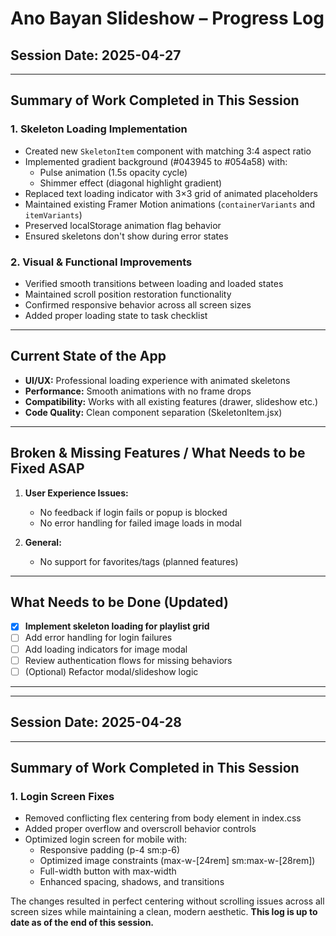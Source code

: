 # Ano Bayan Slideshow – Progress Log

## Session Date: 2025-04-27

---

## **Summary of Work Completed in This Session**

### 1. **Skeleton Loading Implementation**
- Created new `SkeletonItem` component with matching 3:4 aspect ratio
- Implemented gradient background (#043945 to #054a58) with:
  - Pulse animation (1.5s opacity cycle)
  - Shimmer effect (diagonal highlight gradient)
- Replaced text loading indicator with 3×3 grid of animated placeholders
- Maintained existing Framer Motion animations (`containerVariants` and `itemVariants`)
- Preserved localStorage animation flag behavior
- Ensured skeletons don't show during error states

### 2. **Visual & Functional Improvements**
- Verified smooth transitions between loading and loaded states
- Maintained scroll position restoration functionality
- Confirmed responsive behavior across all screen sizes
- Added proper loading state to task checklist

---

## **Current State of the App**

- **UI/UX:** Professional loading experience with animated skeletons
- **Performance:** Smooth animations with no frame drops
- **Compatibility:** Works with all existing features (drawer, slideshow etc.)
- **Code Quality:** Clean component separation (SkeletonItem.jsx)

---

## **Broken & Missing Features / What Needs to be Fixed ASAP**

1. **User Experience Issues:**
   - No feedback if login fails or popup is blocked
   - No error handling for failed image loads in modal

2. **General:**
   - No support for favorites/tags (planned features)

---

## **What Needs to be Done (Updated)**

- [x] **Implement skeleton loading for playlist grid**
- [ ] Add error handling for login failures
- [ ] Add loading indicators for image modal
- [ ] Review authentication flows for missing behaviors
- [ ] (Optional) Refactor modal/slideshow logic

---

---

## Session Date: 2025-04-28

---

## **Summary of Work Completed in This Session**

### 1. **Login Screen Fixes**
- Removed conflicting flex centering from body element in index.css
- Added proper overflow and overscroll behavior controls
- Optimized login screen for mobile with:
   - Responsive padding (p-4 sm:p-6)
   - Optimized image constraints (max-w-[24rem] sm:max-w-[28rem])
   - Full-width button with max-width
   - Enhanced spacing, shadows, and transitions

The changes resulted in perfect centering without scrolling issues across all screen sizes while maintaining a clean, modern aesthetic.
**This log is up to date as of the end of this session.**
